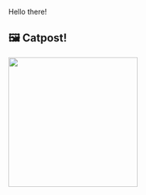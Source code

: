 Hello there!



## 🖼️ Catpost!

<sub>
    <img src="https://cdn2.thecatapi.com/images/c2b.jpg" height="256">
</sub>

